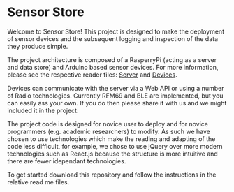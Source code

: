 # Sensor Store
Welcome to Sensor Store! This project is designed to make the deployment of sensor devices and the subsequent logging and inspection of the data they produce simple.

The project architecture is composed of a RasperryPi (acting as a server and data store) and Arduino based sensor devices. For more information, please see the respective reader files: [Server](server/) and [Devices](device/).

Devices can communicate with the server via a Web API or using a number of Radio technologies. Currently RFM69 and BLE are implemented, but you can easily ass your own. If you do then please share it with us and we might included it in the project.

The project code is designed for novice user to deploy and for novice programmers (e.g. academic researchers) to modify. As such we have chosen to use technologies which make the reading and adapting of the code less difficult, for example, we chose to use jQuery over more modern technologies such as React.js because the structure is more intuitive and there are fewer idependant technologies.

To get started download this repository and follow the instructions in the relative read me files.

